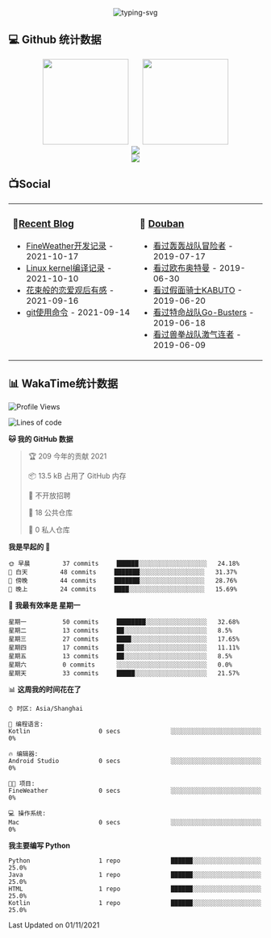 <p align="center">
   <img src="https://readme-typing-svg.herokuapp.com?color=%236096F7&size=26&lines=%F0%9F%91%8B+%E6%AC%A2%E8%BF%8E%E8%AE%BF%E9%97%AE%E6%88%91%E7%9A%84GitHub" alt="typing-svg">
</p>


## 💻 Github 统计数据

<div align="center">
<span>&emsp;&emsp;</span>
<img height="170px" src="https://github-readme-stats.vercel.app/api?username=lnm011223" /><span>&emsp;&emsp;</span><img height="170px" src="https://github-readme-stats.vercel.app/api/top-langs/?username=lnm011223&layout=compact&langs_count=8" />
<span>&emsp;&emsp;</span>
</div>
<div align="center">
    <img  src="https://github-readme-streak-stats.herokuapp.com/?user=lnm011223" />
</div>
<div align="center">
    <img src="https://activity-graph.herokuapp.com/graph?username=lnm011223&theme=minimal" />
</div>

## 📺Social

<table>
<tbody>
   <tr>
       <td  valign="top" width="50%">

### 📝<a href="https://lnm011223.github.io/" target="_blank">Recent Blog</a>

<!-- START_SECTION:blog -->
* <a href='https://lnm011223.xyz/2021/10/17/weather/' target='_blank'>FineWeather开发记录</a> - 2021-10-17
* <a href='https://lnm011223.xyz/2021/10/10/Linux-kernel/' target='_blank'>Linux kernel编译记录</a> - 2021-10-10
* <a href='https://lnm011223.xyz/2021/09/16/huashu/' target='_blank'>花束般的恋爱观后有感</a> - 2021-09-16
* <a href='https://lnm011223.xyz/2021/09/14/git/' target='_blank'>git使用命令</a> - 2021-09-14
<!-- END_SECTION:blog -->
</td>
       <td  valign="top" width="50%">

### 🎥 <a href="https://www.douban.com/people/190687977/" target="_blank">Douban</a>

<!-- START_SECTION:douban -->
* <a href='http://movie.douban.com/subject/2057181/' target='_blank'>看过轰轰战队冒险者</a> - 2019-07-17
* <a href='http://movie.douban.com/subject/26779242/' target='_blank'>看过欧布奥特曼</a> - 2019-06-30
* <a href='http://movie.douban.com/subject/2129389/' target='_blank'>看过假面骑士KABUTO</a> - 2019-06-20
* <a href='http://movie.douban.com/subject/7005194/' target='_blank'>看过特命战队Go-Busters</a> - 2019-06-18
* <a href='http://movie.douban.com/subject/3901660/' target='_blank'>看过兽拳战队激气连者</a> - 2019-06-09
<!-- END_SECTION:douban -->
</td>
        </tr>
</tbody>
</table>


## 📊 WakaTime统计数据

<!--START_SECTION:waka-->
![Profile Views](http://img.shields.io/badge/%E4%B8%AA%E4%BA%BA%E5%B0%81%E9%9D%A2%E8%A7%82%E7%9C%8B%E6%AC%A1%E6%95%B0-155-blue)

![Lines of code](https://img.shields.io/badge/%E4%BB%8E%E3%80%8C%E4%BD%A0%E5%A5%BD%E4%B8%96%E7%95%8C%E3%80%8D%E6%88%91%E5%B7%B2%E7%BB%8F%E5%86%99%E4%BA%86-5128%20%E8%A1%8C%E4%BB%A3%E7%A0%81-blue)

**🐱 我的 GitHub 数据** 

> 🏆 209 今年的贡献 2021
 > 
> 📦 13.5 kB 占用了 GitHub 内存 
 > 
> 🚫 不开放招聘
 > 
> 📜 18 公共仓库 
 > 
> 🔑 0 私人仓库  
 > 
**我是早起的 🐤** 

```text
🌞 早晨         37 commits     ██████░░░░░░░░░░░░░░░░░░░   24.18% 
🌆 白天         48 commits     ███████░░░░░░░░░░░░░░░░░░   31.37% 
🌃 傍晚         44 commits     ███████░░░░░░░░░░░░░░░░░░   28.76% 
🌙 晚上         24 commits     ████░░░░░░░░░░░░░░░░░░░░░   15.69%

```
📅 **我最有效率是 星期一** 

```text
星期一          50 commits     ████████░░░░░░░░░░░░░░░░░   32.68% 
星期二          13 commits     ██░░░░░░░░░░░░░░░░░░░░░░░   8.5% 
星期三          27 commits     ████░░░░░░░░░░░░░░░░░░░░░   17.65% 
星期四          17 commits     ██░░░░░░░░░░░░░░░░░░░░░░░   11.11% 
星期五          13 commits     ██░░░░░░░░░░░░░░░░░░░░░░░   8.5% 
星期六          0 commits      ░░░░░░░░░░░░░░░░░░░░░░░░░   0.0% 
星期天          33 commits     █████░░░░░░░░░░░░░░░░░░░░   21.57%

```


📊 **这周我的时间花在了** 

```text
⌚︎ 时区: Asia/Shanghai

💬 编程语言: 
Kotlin                   0 secs              ░░░░░░░░░░░░░░░░░░░░░░░░░   0%

🔥 编辑器: 
Android Studio           0 secs              ░░░░░░░░░░░░░░░░░░░░░░░░░   0%

🐱‍💻 项目: 
FineWeather              0 secs              ░░░░░░░░░░░░░░░░░░░░░░░░░   0%

💻 操作系统: 
Mac                      0 secs              ░░░░░░░░░░░░░░░░░░░░░░░░░   0%

```

**我主要编写 Python** 

```text
Python                   1 repo              ██████░░░░░░░░░░░░░░░░░░░   25.0% 
Java                     1 repo              ██████░░░░░░░░░░░░░░░░░░░   25.0% 
HTML                     1 repo              ██████░░░░░░░░░░░░░░░░░░░   25.0% 
Kotlin                   1 repo              ██████░░░░░░░░░░░░░░░░░░░   25.0%

```



 Last Updated on 01/11/2021
<!--END_SECTION:waka-->



